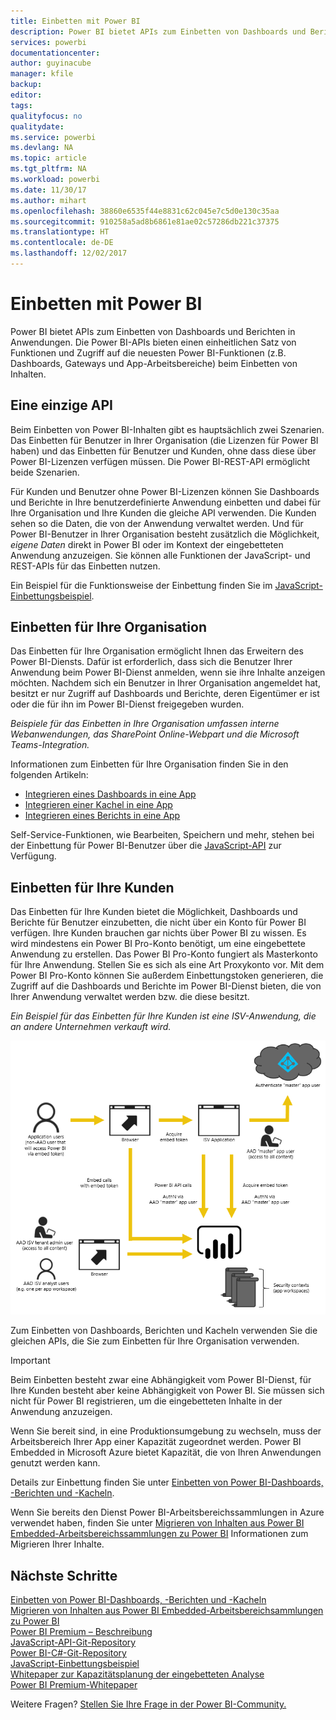 ```yaml
---
title: Einbetten mit Power BI
description: Power BI bietet APIs zum Einbetten von Dashboards und Berichten in Anwendungen.
services: powerbi
documentationcenter: 
author: guyinacube
manager: kfile
backup: 
editor: 
tags: 
qualityfocus: no
qualitydate: 
ms.service: powerbi
ms.devlang: NA
ms.topic: article
ms.tgt_pltfrm: NA
ms.workload: powerbi
ms.date: 11/30/17
ms.author: mihart
ms.openlocfilehash: 38860e6535f44e8831c62c045e7c5d0e130c35aa
ms.sourcegitcommit: 910258a5ad8b6861e81ae02c57286db221c37375
ms.translationtype: HT
ms.contentlocale: de-DE
ms.lasthandoff: 12/02/2017
---
```

# <a name="embedding-with-power-bi"></a>Einbetten mit Power BI
Power BI bietet APIs zum Einbetten von Dashboards und Berichten in Anwendungen. Die Power BI-APIs bieten einen einheitlichen Satz von Funktionen und Zugriff auf die neuesten Power BI-Funktionen (z.B. Dashboards, Gateways und App-Arbeitsbereiche) beim Einbetten von Inhalten.

## <a name="a-single-api"></a>Eine einzige API
Beim Einbetten von Power BI-Inhalten gibt es hauptsächlich zwei Szenarien.  Das Einbetten für Benutzer in Ihrer Organisation (die Lizenzen für Power BI haben) und das Einbetten für Benutzer und Kunden, ohne dass diese über Power BI-Lizenzen verfügen müssen. Die Power BI-REST-API ermöglicht beide Szenarien. 

Für Kunden und Benutzer ohne Power BI-Lizenzen können Sie Dashboards und Berichte in Ihre benutzerdefinierte Anwendung einbetten und dabei für Ihre Organisation und Ihre Kunden die gleiche API verwenden. Die Kunden sehen so die Daten, die von der Anwendung verwaltet werden. Und für Power BI-Benutzer in Ihrer Organisation besteht zusätzlich die Möglichkeit, *eigene Daten* direkt in Power BI oder im Kontext der eingebetteten Anwendung anzuzeigen. Sie können alle Funktionen der JavaScript- und REST-APIs für das Einbetten nutzen.

Ein Beispiel für die Funktionsweise der Einbettung finden Sie im [JavaScript-Einbettungsbeispiel](https://microsoft.github.io/PowerBI-JavaScript/demo/).

## <a name="embedding-for-your-organization"></a>Einbetten für Ihre Organisation
Das Einbetten für Ihre Organisation ermöglicht Ihnen das Erweitern des Power BI-Diensts. Dafür ist erforderlich, dass sich die Benutzer Ihrer Anwendung beim Power BI-Dienst anmelden, wenn sie ihre Inhalte anzeigen möchten. Nachdem sich ein Benutzer in Ihrer Organisation angemeldet hat, besitzt er nur Zugriff auf Dashboards und Berichte, deren Eigentümer er ist oder die für ihn im Power BI-Dienst freigegeben wurden. 

*Beispiele für das Einbetten in Ihre Organisation umfassen interne Webanwendungen, das SharePoint Online-Webpart und die Microsoft Teams-Integration.*

Informationen zum Einbetten für Ihre Organisation finden Sie in den folgenden Artikeln:

* [Integrieren eines Dashboards in eine App](integrate-dashboard.md)
* [Integrieren einer Kachel in eine App](integrate-tile.md)
* [Integrieren eines Berichts in eine App](integrate-report.md)

Self-Service-Funktionen, wie Bearbeiten, Speichern und mehr, stehen bei der Einbettung für Power BI-Benutzer über die [JavaScript-API](https://github.com/Microsoft/PowerBI-JavaScript) zur Verfügung.

## <a name="embedding-for-your-customers"></a>Einbetten für Ihre Kunden
Das Einbetten für Ihre Kunden bietet die Möglichkeit, Dashboards und Berichte für Benutzer einzubetten, die nicht über ein Konto für Power BI verfügen. Ihre Kunden brauchen gar nichts über Power BI zu wissen. Es wird mindestens ein Power BI Pro-Konto benötigt, um eine eingebettete Anwendung zu erstellen. Das Power BI Pro-Konto fungiert als Masterkonto für Ihre Anwendung. Stellen Sie es sich als eine Art Proxykonto vor. Mit dem Power BI Pro-Konto können Sie außerdem Einbettungstoken generieren, die Zugriff auf die Dashboards und Berichte im Power BI-Dienst bieten, die von Ihrer Anwendung verwaltet werden bzw. die diese besitzt. 

*Ein Beispiel für das Einbetten für Ihre Kunden ist eine ISV-Anwendung, die an andere Unternehmen verkauft wird.*

![Flussdiagramm des Einbettens für Ihre Kunden](media/embedding/powerbi-embed-flow.png)

Zum Einbetten von Dashboards, Berichten und Kacheln verwenden Sie die gleichen APIs, die Sie zum Einbetten für Ihre Organisation verwenden.

> [!IMPORTANT]
> Beim Einbetten besteht zwar eine Abhängigkeit vom Power BI-Dienst, für Ihre Kunden besteht aber keine Abhängigkeit von Power BI. Sie müssen sich nicht für Power BI registrieren, um die eingebetteten Inhalte in der Anwendung anzuzeigen.
> 
> 

Wenn Sie bereit sind, in eine Produktionsumgebung zu wechseln, muss der Arbeitsbereich Ihrer App einer Kapazität zugeordnet werden. Power BI Embedded in Microsoft Azure bietet Kapazität, die von Ihren Anwendungen genutzt werden kann.

Details zur Einbettung finden Sie unter [Einbetten von Power BI-Dashboards, -Berichten und -Kacheln](embedding-content.md).

Wenn Sie bereits den Dienst Power BI-Arbeitsbereichssammlungen in Azure verwendet haben, finden Sie unter [Migrieren von Inhalten aus Power BI Embedded-Arbeitsbereichssammlungen zu Power BI](migrate-from-powerbi-embedded.md) Informationen zum Migrieren Ihrer Inhalte.

## <a name="next-steps"></a>Nächste Schritte
[Einbetten von Power BI-Dashboards, -Berichten und -Kacheln](embedding-content.md)  
[Migrieren von Inhalten aus Power BI Embedded-Arbeitsbereichsammlungen zu Power BI](migrate-from-powerbi-embedded.md)  
[Power BI Premium – Beschreibung](../service-premium.md)  
[JavaScript-API-Git-Repository](https://github.com/Microsoft/PowerBI-JavaScript)  
[Power BI-C#-Git-Repository](https://github.com/Microsoft/PowerBI-CSharp)  
[JavaScript-Einbettungsbeispiel](https://microsoft.github.io/PowerBI-JavaScript/demo/)  
[Whitepaper zur Kapazitätsplanung der eingebetteten Analyse](https://aka.ms/pbiewhitepaper)  
[Power BI Premium-Whitepaper](https://aka.ms/pbipremiumwhitepaper)  

Weitere Fragen? [Stellen Sie Ihre Frage in der Power BI-Community.](http://community.powerbi.com/)


